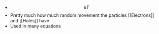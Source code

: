 - $$kT$$
- Pretty much how much random movement the particles [[Electrons]] and [[Holes]] have
- Used in many equations